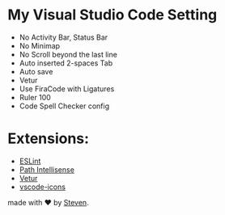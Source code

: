 # My Visual Studio Code Setting
- No Activity Bar, Status Bar
- No Minimap
- No Scroll beyond the last line
- Auto inserted 2-spaces Tab
- Auto save
- Vetur
- Use FiraCode with Ligatures
- Ruler 100
- Code Spell Checker config

# Extensions:
- [ESLint](https://marketplace.visualstudio.com/items?itemName=dbaeumer.vscode-eslint)
- [Path Intellisense](https://marketplace.visualstudio.com/items?itemName=christian-kohler.path-intellisense)
- [Vetur](https://marketplace.visualstudio.com/items?itemName=octref.vetur)
- [vscode-icons](https://marketplace.visualstudio.com/items?itemName=robertohuertasm.vscode-icons)

made with &#x2764; by [Steven](https://github.com/iamstevendao).
